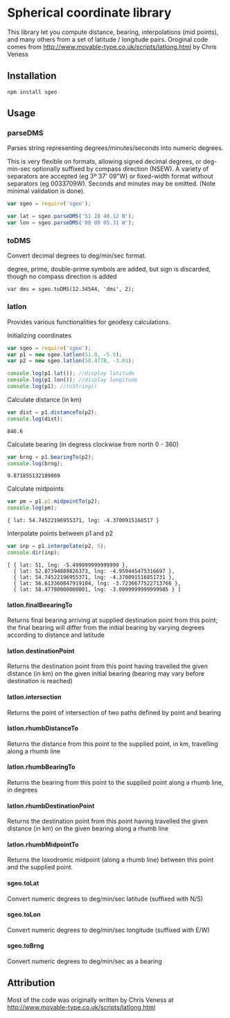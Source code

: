 # Spherical coordinate library

This library let you compute distance, bearing, interpolations (mid points), and many others from a set of latitude / longitude pairs. 
Oroginal code comes from http://www.movable-type.co.uk/scripts/latlong.html by Chris Veness 

## Installation
    npm install sgeo

## Usage


### parseDMS

Parses string representing degrees/minutes/seconds into numeric degrees.

This is very flexible on formats, allowing signed decimal degrees, or deg-min-sec optionally
suffixed by compass direction (NSEW). A variety of separators are accepted (eg 3º 37' 09"W) 
or fixed-width format without separators (eg 0033709W). Seconds and minutes may be omitted. 
(Note minimal validation is done).

```javascript
var sgeo = require('sgeo');

var lat = sgeo.parseDMS('51 28 40.12 N');
var lon = sgeo.parseDMS('00 00 05.31 W');
```

### toDMS

Convert decimal degrees to deg/min/sec format.

degree, prime, double-prime symbols are added, but sign is discarded, though no compass direction is added

```
var dms = sgeo.toDMS(12.34544, 'dms', 2);
```

### latlon

Provides various functionalities for geodesy calculations.

Initializing coordinates

```javascript
var sgeo = require('sgeo');
var p1 = new sgeo.latlon(51.0, -5.5);
var p2 = new sgeo.latlon(58.4778, -3.01);

console.log(p1.lat()); //display latitude
console.log(p1.lon()); //display longitude
console.log(p1); //toString()
```

Calculate distance (in km)

```javascript
var dist = p1.distanceTo(p2);      
console.log(dist);
```

```
846.6
```

Calculate bearing (in degress clockwise from north 0 - 360)

```javascript
var brng = p1.bearingTo(p2);       
console.log(brng);
```

```
9.871855132189069
```

Calculate midpoints

```javascript
var pm = p1.p1.midpointTo(p2);       
console.log(pm);
```

```
{ lat: 54.74522196955371, lng: -4.3700915168517 }
```

Interpolate points between p1 and p2

```javascript
var inp = p1.interpolate(p2, 5);
console.dir(inp);
```

```
[ { lat: 51, lng: -5.499999999999999 },
  { lat: 52.87394889826373, lng: -4.959445475316697 },
  { lat: 54.74522196955371, lng: -4.370091516851731 },
  { lat: 56.613360847919104, lng: -3.7236677522713766 },
  { lat: 58.47780000000001, lng: -3.0099999999999985 } ]

```

#### latlon.finalBeearingTo

Returns final bearing arriving at supplied destination point from this point; the final bearing 
will differ from the initial bearing by varying degrees according to distance and latitude

#### latlon.destinationPoint

Returns the destination point from this point having travelled the given distance (in km) on the
given initial bearing (bearing may vary before destination is reached)

#### latlon.intersection

Returns the point of intersection of two paths defined by point and bearing

#### latlon.rhumbDistanceTo

Returns the distance from this point to the supplied point, in km, travelling along a rhumb line

#### latlon.rhumbBearingTo

Returns the bearing from this point to the supplied point along a rhumb line, in degrees

#### latlon.rhumbDestinationPoint

Returns the destination point from this point having travelled the given distance (in km) on the given bearing along a rhumb line

#### latlon.rhumbMidpointTo

Returns the loxodromic midpoint (along a rhumb line) between this point and the supplied point.

#### sgeo.toLat 

Convert numeric degrees to deg/min/sec latitude (suffixed with N/S)

#### sgeo.toLon 

Convert numeric degrees to deg/min/sec longitude (suffixed with E/W)

#### sgeo.toBrng 

Convert numeric degrees to deg/min/sec as a bearing

## Attribution

Most of the code was originally written by Chris Veness at http://www.movable-type.co.uk/scripts/latlong.html


